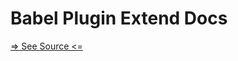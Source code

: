 # Babel Plugin Extend Docs

[=> See Source <=](../../docs/docs/node-tools/babel-plugin-extend-docs/overview.md)
